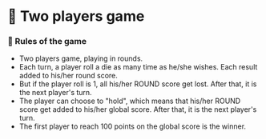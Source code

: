 # :couple: Two players game

### :guitar: Rules of the game
- Two players game, playing in rounds.
- Each turn, a player roll a die as many time as he/she wishes. Each result added to his/her round score.
- But if the player roll is 1, all his/her ROUND score get lost. After that, it is the next player's turn.
- The player can choose to "hold", which means that his/her ROUND score get added to his/her global score. After that, it is the next player's turn.
- The first player to reach 100 points on the global score is the winner.